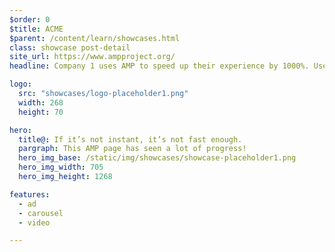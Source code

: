 ```yaml
---
$order: 0
$title: ACME
$parent: /content/learn/showcases.html
class: showcase post-detail
site_url: https://www.ampproject.org/
headline: Company 1 uses AMP to speed up their experience by 1000%. Users on all devices experience lightning-quick rendering.

logo:
  src: "showcases/logo-placeholder1.png"
  width: 268
  height: 70

hero:
  title@: If it’s not instant, it’s not fast enough.
  pargraph: This AMP page has seen a lot of progress!
  hero_img_base: /static/img/showcases/showcase-placeholder1.png
  hero_img_width: 705
  hero_img_height: 1268

features:
  - ad
  - carousel
  - video

---
```





